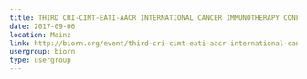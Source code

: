 ```yaml
---
title: THIRD CRI-CIMT-EATI-AACR INTERNATIONAL CANCER IMMUNOTHERAPY CONFERENCE
date: 2017-09-06
location: Mainz
link: http://biorn.org/event/third-cri-cimt-eati-aacr-international-cancer-immunotherapy-conference/
usergroup: biorn
type: usergroup
---
```

